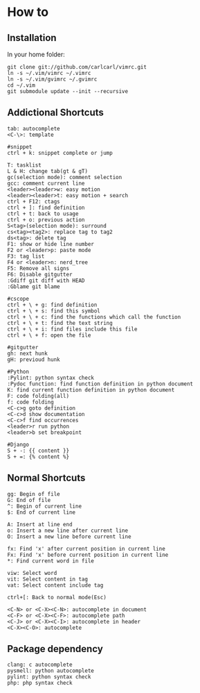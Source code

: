 # How to #

## Installation ##
In your home folder:

	git clone git://github.com/carlcarl/vimrc.git
	ln -s ~/.vim/vimrc ~/.vimrc
	ln -s ~/.vim/gvimrc ~/.gvimrc
	cd ~/.vim
	git submodule update --init --recursive

## Addictional Shortcuts ##

	tab: autocomplete
	<C-\>: template

	#snippet
	ctrl + k: snippet complete or jump

	T: tasklist
	L & H: change tab(gt & gT)
	gc(selection mode): comment selection
	gcc: comment current line
	<leader><leader>w: easy motion
	<leader><leader>t: easy motion + search
	ctrl + F12: ctags
	ctrl + ]: find definition
	ctrl + t: back to usage
	ctrl + o: previous action
	S<tag>(selection mode): surround
	cs<tag><tag2>: replace tag to tag2
	ds<tag>: delete tag
	F1: show or hide line number
	F2 or <leader>p: paste mode
	F3: tag list
	F4 or <leader>n: nerd_tree
	F5: Remove all signs
	F6: Disable gitgutter
	:Gdiff git diff with HEAD
	:Gblame git blame
	
	#cscope
	ctrl + \ + g: find definition
	ctrl + \ + s: find this symbol
	ctrl + \ + c: find the functions which call the function
	ctrl + \ + t: find the text string
	ctrl + \ + i: find files include this file
	ctrl + \ + f: open the file

	#gitgutter
	gh: next hunk
	gH: previoud hunk

	#Python
	:Pylint: python syntax check
	:Pydoc function: find function definition in python document
	K: find current function definition in python document
	F: code folding(all)
	f: code folding
	<C-c>g goto definition
	<C-c>d show documentation
	<C-c>f find occurrences
	<leader>r run python
	<leader>b set breakpoint

	#Django
	S + -: {{ content }}
	S + =: {% content %}

## Normal Shortcuts ##

   	gg: Begin of file
	G: End of file
	^: Begin of current line
	$: End of current line

	A: Insert at line end
	o: Insert a new line after current line
	O: Insert a new line before current line

	fx: Find 'x' after current position in current line
	Fx: Find 'x' before current position in current line
	*: Find current word in file

	viw: Select word
	vit: Select content in tag 
	vat: Select content include tag

	ctrl+[: Back to normal mode(Esc)

	<C-N> or <C-X><C-N>: autocomplete in document
	<C-F> or <C-X><C-F>: autocomplete path
	<C-J> or <C-X><C-I>: autocomplete in header
	<C-X><C-O>: autocomplete

## Package dependency ##

	clang: c autocomplete
	pysmell: python autocomplete
	pylint: python syntax check
	php: php syntax check 

